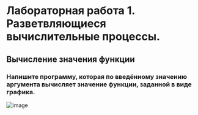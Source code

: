 # Лабораторная работа 1. Разветвляющиеся вычислительные процессы.
## Вычисление значения функции
### Напишите программу, которая по введённому значению аргумента вычисляет значение функции, заданной в виде графика. 
![image](./lab1.jpg)
